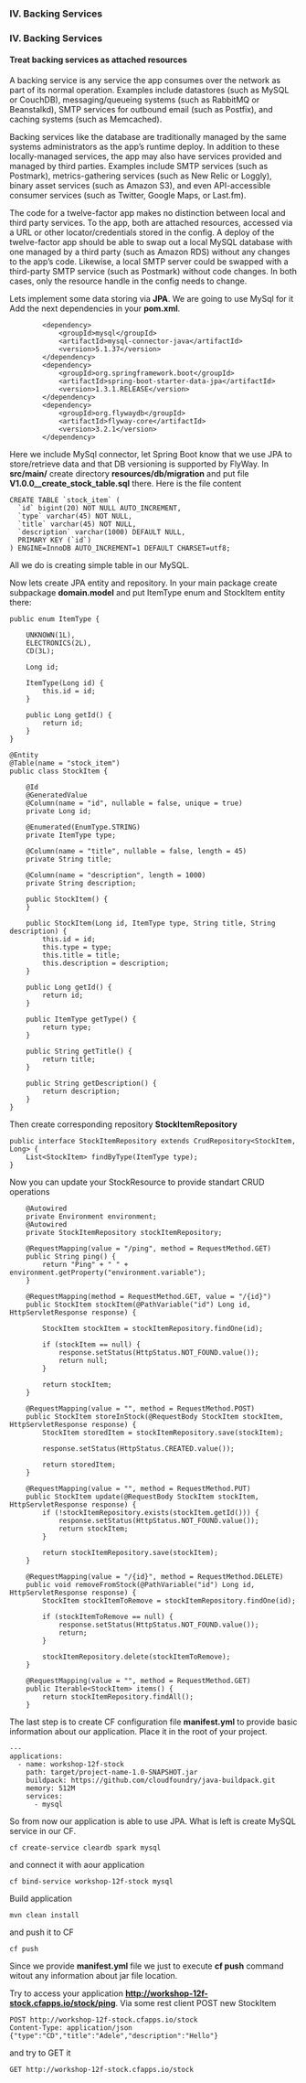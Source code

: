 ### IV. Backing Services
### IV. Backing Services
#### Treat backing services as attached resources

A backing service is any service the app consumes over the network as part of its normal operation. Examples include datastores (such as MySQL or CouchDB), messaging/queueing systems (such as RabbitMQ or Beanstalkd), SMTP services for outbound email (such as Postfix), and caching systems (such as Memcached).

Backing services like the database are traditionally managed by the same systems administrators as the app’s runtime deploy. In addition to these locally-managed services, the app may also have services provided and managed by third parties. Examples include SMTP services (such as Postmark), metrics-gathering services (such as New Relic or Loggly), binary asset services (such as Amazon S3), and even API-accessible consumer services (such as Twitter, Google Maps, or Last.fm).

The code for a twelve-factor app makes no distinction between local and third party services. To the app, both are attached resources, accessed via a URL or other locator/credentials stored in the config. A deploy of the twelve-factor app should be able to swap out a local MySQL database with one managed by a third party (such as Amazon RDS) without any changes to the app’s code. Likewise, a local SMTP server could be swapped with a third-party SMTP service (such as Postmark) without code changes. In both cases, only the resource handle in the config needs to change.

Lets implement some data storing via **JPA**. We are going to use MySql for it
Add the next dependencies in your **pom.xml**.
```
        <dependency>
            <groupId>mysql</groupId>
            <artifactId>mysql-connector-java</artifactId>
            <version>5.1.37</version>
        </dependency>
        <dependency>
            <groupId>org.springframework.boot</groupId>
            <artifactId>spring-boot-starter-data-jpa</artifactId>
            <version>1.3.1.RELEASE</version>
        </dependency>
        <dependency>
            <groupId>org.flywaydb</groupId>
            <artifactId>flyway-core</artifactId>
            <version>3.2.1</version>
        </dependency>
```
Here we include MySql connector, let Spring Boot know that we use JPA to store/retrieve data and that DB versioning is supported by FlyWay.
In **src/main/** create directory **resources/db/migration** and put file **V1.0.0__create_stock_table.sql** there. Here is the file content
```
CREATE TABLE `stock_item` (
  `id` bigint(20) NOT NULL AUTO_INCREMENT,
  `type` varchar(45) NOT NULL,
  `title` varchar(45) NOT NULL,
  `description` varchar(1000) DEFAULT NULL,
  PRIMARY KEY (`id`)
) ENGINE=InnoDB AUTO_INCREMENT=1 DEFAULT CHARSET=utf8;
```
All we do is creating simple table in our MySQL.

Now lets create JPA entity and repository. In your main package create subpackage **domain.model** and put ItemType enum and StockItem entity there:
```
public enum ItemType {

    UNKNOWN(1L),
    ELECTRONICS(2L),
    CD(3L);

    Long id;

    ItemType(Long id) {
        this.id = id;
    }

    public Long getId() {
        return id;
    }
}
```
```
@Entity
@Table(name = "stock_item")
public class StockItem {

    @Id
    @GeneratedValue
    @Column(name = "id", nullable = false, unique = true)
    private Long id;

    @Enumerated(EnumType.STRING)
    private ItemType type;

    @Column(name = "title", nullable = false, length = 45)
    private String title;

    @Column(name = "description", length = 1000)
    private String description;

    public StockItem() {
    }

    public StockItem(Long id, ItemType type, String title, String description) {
        this.id = id;
        this.type = type;
        this.title = title;
        this.description = description;
    }

    public Long getId() {
        return id;
    }

    public ItemType getType() {
        return type;
    }

    public String getTitle() {
        return title;
    }

    public String getDescription() {
        return description;
    }
}
```

Then create corresponding repository **StockItemRepository**
```
public interface StockItemRepository extends CrudRepository<StockItem, Long> {
    List<StockItem> findByType(ItemType type);
}
```
Now you can update your StockResource to provide standart CRUD operations
```
    @Autowired
    private Environment environment;
    @Autowired
    private StockItemRepository stockItemRepository;

    @RequestMapping(value = "/ping", method = RequestMethod.GET)
    public String ping() {
        return "Ping" + " " + environment.getProperty("environment.variable");
    }

    @RequestMapping(method = RequestMethod.GET, value = "/{id}")
    public StockItem stockItem(@PathVariable("id") Long id, HttpServletResponse response) {

        StockItem stockItem = stockItemRepository.findOne(id);

        if (stockItem == null) {
            response.setStatus(HttpStatus.NOT_FOUND.value());
            return null;
        }

        return stockItem;
    }

    @RequestMapping(value = "", method = RequestMethod.POST)
    public StockItem storeInStock(@RequestBody StockItem stockItem, HttpServletResponse response) {
        StockItem storedItem = stockItemRepository.save(stockItem);

        response.setStatus(HttpStatus.CREATED.value());

        return storedItem;
    }

    @RequestMapping(value = "", method = RequestMethod.PUT)
    public StockItem update(@RequestBody StockItem stockItem, HttpServletResponse response) {
        if (!stockItemRepository.exists(stockItem.getId())) {
            response.setStatus(HttpStatus.NOT_FOUND.value());
            return stockItem;
        }

        return stockItemRepository.save(stockItem);
    }

    @RequestMapping(value = "/{id}", method = RequestMethod.DELETE)
    public void removeFromStock(@PathVariable("id") Long id, HttpServletResponse response) {
        StockItem stockItemToRemove = stockItemRepository.findOne(id);

        if (stockItemToRemove == null) {
            response.setStatus(HttpStatus.NOT_FOUND.value());
            return;
        }

        stockItemRepository.delete(stockItemToRemove);
    }

    @RequestMapping(value = "", method = RequestMethod.GET)
    public Iterable<StockItem> items() {
        return stockItemRepository.findAll();
    }
```
The last step is to create CF configuration file **manifest.yml** to provide basic information about our application. Place it in the root of your project.
```
---
applications:
  - name: workshop-12f-stock
    path: target/project-name-1.0-SNAPSHOT.jar
    buildpack: https://github.com/cloudfoundry/java-buildpack.git
    memory: 512M
    services:
      - mysql
```

So from now our application is able to use JPA. What is left is create MySQL service in our CF.
```
cf create-service cleardb spark mysql
```
and connect it with aour application
```
cf bind-service workshop-12f-stock mysql
```
Build application
```
mvn clean install
```
and push it to CF
```
cf push
```
Since we provide **manifest.yml** file we just to execute **cf push** command witout any information about jar file location.

Try to access your application **http://workshop-12f-stock.cfapps.io/stock/ping**. Via some rest client POST new StockItem
```
POST http://workshop-12f-stock.cfapps.io/stock
Content-Type: application/json
{"type":"CD","title":"Adele","description":"Hello"}
```
and try to GET it
```
GET http://workshop-12f-stock.cfapps.io/stock
```
